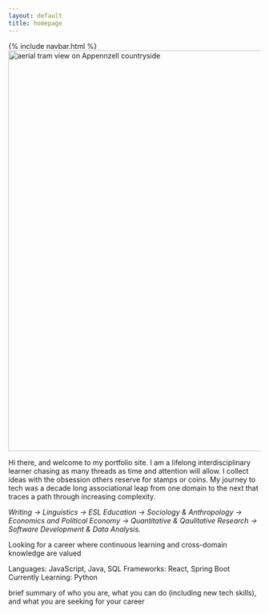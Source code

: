 ```yaml
---
layout: default
title: homepage
---
```

{% include navbar.html %}
<img src="{{ '/assets/images/swiss.JPG' | relative_url }}" 
     alt="aerial tram view on Appennzell countryside" 
     class="image"
     width="800" />

<p>Hi there, and welcome to my portfolio site. I am a lifelong interdisciplinary learner chasing as many threads as time and attention will allow. I collect ideas with the obsession others reserve for stamps or coins. My journey to tech was a decade long associational leap from one domain to the next that traces a path through increasing complexity.<p>
<p style="font-style: italic;"> Writing -> Linguistics -> ESL Education -> Sociology & Anthropology -> Economics and Political Economy -> Quantitative & Qaulitative Research -> Software Development & Data Analysis.<p> 

Looking for a career where continuous learning and cross-domain knowledge are valued

Languages: JavaScript, Java, SQL
Frameworks: React, Spring Boot
Currently Learning: Python


brief summary of who you are, what you can do (including new tech skills), and what you are seeking for your career

